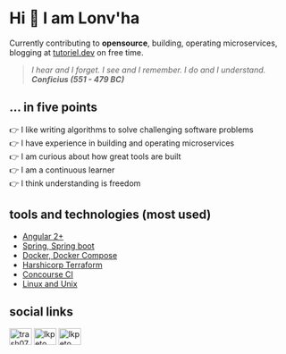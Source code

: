 # Hi :wave: I am Lonv'ha 
Currently contributing to **opensource**, building, operating microservices, blogging at [tutoriel.dev](https://tutoriel.dev) on free time.

> _I hear and I forget. I see and I remember. I do and I understand._  
> **_Conficius (551 - 479 BC)_**

## ... in five points
:point_right: I like writing algorithms to solve challenging software problems   
:point_right: I have experience in building and operating microservices  
:point_right: I am curious about how great tools are built  
:point_right: I am a continuous learner  
:point_right: I think understanding is freedom

## tools and technologies (most used)
- [Angular 2+](https://angular.io/)
- [Spring, Spring boot](https://spring.io/)
- [Docker, Docker Compose](https://www.docker.com/)
- [Harshicorp Terraform](https://developer.hashicorp.com/terraform)
- [Concourse CI](https://concourse-ci.org/)
- [Linux and Unix](https://kernel.org/)

## social links
<p align="left">
  <a href="https://dev.to/trash07" target="blank"><img align="center" src="https://raw.githubusercontent.com/rahuldkjain/github-profile-readme-generator/master/src/images/icons/Social/devto.svg" alt="trash07" height="30" width="40" /></a>
  <a href="https://twitter.com/lkpeto" target="blank"><img align="center" src="https://raw.githubusercontent.com/rahuldkjain/github-profile-readme-generator/master/src/images/icons/Social/twitter.svg" alt="lkpeto" height="30" width="40" /></a>
  <a href="https://linkedin.com/in/lkpeto" target="blank"><img align="center" src="https://raw.githubusercontent.com/rahuldkjain/github-profile-readme-generator/master/src/images/icons/Social/linked-in-alt.svg" alt="lkpeto" height="30" width="40" /></a>
</p>
